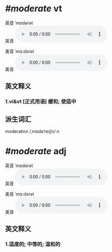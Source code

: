 # ***\#moderate*** vt
英音 ˈmɒdərət  
英音
<audio src="./media/moderate1_AAC.aac" controls="controls"></audio>

美音 ˈmɑːdərət  
美音
<audio src="./media/moderate2_AAC.aac" controls="controls"></audio>



  

英文释义
---
### 1.**vi&vt [正式用语] 缓和; 使适中**  


派生词汇
---
moderation /ˌmɒdəˈreɪʃn/ n   

# ***\#moderate*** adj
英音 ˈmɒdərət  
英音
<audio src="./media/moderate adj1_AAC.aac" controls="controls"></audio>

美音 ˈmɑːdərət  
美音
<audio src="./media/moderate adj2_AAC.aac" controls="controls"></audio>



  

英文释义
---
### 1.**适度的; 中等的; 温和的**  


